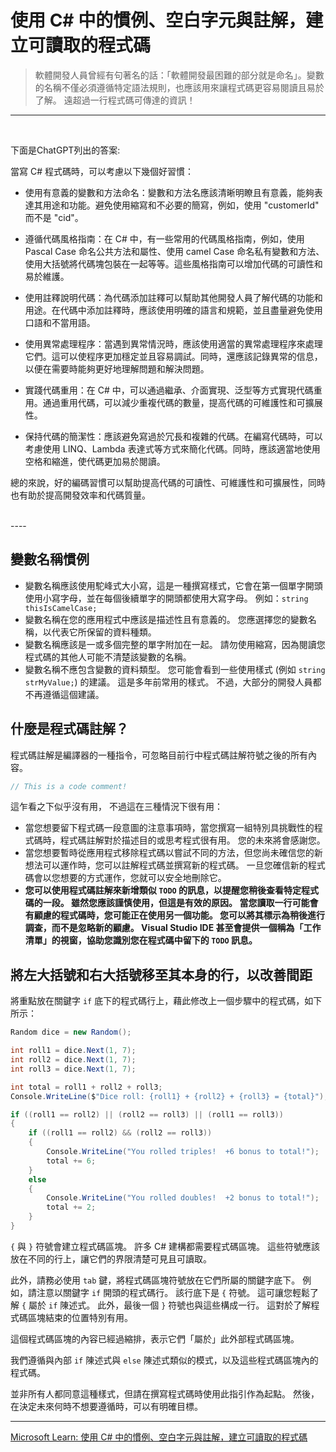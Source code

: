 # 使用 C# 中的慣例、空白字元與註解，建立可讀取的程式碼
> 軟體開發人員曾經有句著名的話：「軟體開發最困難的部分就是命名」。變數的名稱不僅必須遵循特定語法規則，也應該用來讓程式碼更容易閱讀且易於了解。 遠超過一行程式碼可傳達的資訊！

----
<br />

下面是ChatGPT列出的答案:
<br />

當寫 C# 程式碼時，可以考慮以下幾個好習慣：

- 使用有意義的變數和方法命名：變數和方法名應該清晰明瞭且有意義，能夠表達其用途和功能。避免使用縮寫和不必要的簡寫，例如，使用 "customerId" 而不是 "cid"。

- 遵循代碼風格指南：在 C# 中，有一些常用的代碼風格指南，例如，使用 Pascal Case 命名公共方法和屬性、使用 camel Case 命名私有變數和方法、使用大括號將代碼塊包裝在一起等等。這些風格指南可以增加代碼的可讀性和易於維護。

- 使用註釋說明代碼：為代碼添加註釋可以幫助其他開發人員了解代碼的功能和用途。在代碼中添加註釋時，應該使用明確的語言和規範，並且盡量避免使用口語和不當用語。

- 使用異常處理程序：當遇到異常情況時，應該使用適當的異常處理程序來處理它們。這可以使程序更加穩定並且容易調試。同時，還應該記錄異常的信息，以便在需要時能夠更好地理解問題和解決問題。

- 實踐代碼重用：在 C# 中，可以通過繼承、介面實現、泛型等方式實現代碼重用。通過重用代碼，可以減少重複代碼的數量，提高代碼的可維護性和可擴展性。

- 保持代碼的簡潔性：應該避免寫過於冗長和複雜的代碼。在編寫代碼時，可以考慮使用 LINQ、Lambda 表達式等方式來簡化代碼。同時，應該適當地使用空格和縮進，使代碼更加易於閱讀。

總的來說，好的編碼習慣可以幫助提高代碼的可讀性、可維護性和可擴展性，同時也有助於提高開發效率和代碼質量。

<br />
----

## 變數名稱慣例

- 變數名稱應該使用駝峰式大小寫，這是一種撰寫樣式，它會在第一個單字開頭使用小寫字母，並在每個後續單字的開頭都使用大寫字母。 例如：`string thisIsCamelCase;`
- 變數名稱在您的應用程式中應該是描述性且有意義的。 您應選擇您的變數名稱，以代表它所保留的資料種類。
- 變數名稱應該是一或多個完整的單字附加在一起。 請勿使用縮寫，因為閱讀您程式碼的其他人可能不清楚該變數的名稱。
- 變數名稱不應包含變數的資料類型。 您可能會看到一些使用樣式 (例如 `string strMyValue;`) 的建議。 這是多年前常用的樣式。 不過，大部分的開發人員都不再遵循這個建議。

## 什麼是程式碼註解？

程式碼註解是編譯器的一種指令，可忽略目前行中程式碼註解符號之後的所有內容。
```c#
// This is a code comment!
```

這乍看之下似乎沒有用， 不過這在三種情況下很有用：

- 當您想要留下程式碼一段意圖的注意事項時，當您撰寫一組特別具挑戰性的程式碼時，程式碼註解對於描述目的或思考程式很有用。 您的未來將會感謝您。
- 當您想要暫時從應用程式移除程式碼以嘗試不同的方法，但您尚未確信您的新想法可以運作時，您可以註解程式碼並撰寫新的程式碼。 一旦您確信新的程式碼會以您想要的方式運作，您就可以安全地刪除它。
- **您可以使用程式碼註解來新增類似 `TODO` 的訊息，以提醒您稍後查看特定程式碼的一段。 雖然您應該謹慎使用，但這是有效的原因。 當您讀取一行可能會有顧慮的程式碼時，您可能正在使用另一個功能。 您可以將其標示為稍後進行調查，而不是忽略新的顧慮。 Visual Studio IDE 甚至會提供一個稱為「工作清單」的視窗，協助您識別您在程式碼中留下的 `TODO` 訊息。**

## 將左大括號和右大括號移至其本身的行，以改善間距

將重點放在關鍵字 `if` 底下的程式碼行上，藉此修改上一個步驟中的程式碼，如下所示：
```c#
Random dice = new Random();

int roll1 = dice.Next(1, 7);
int roll2 = dice.Next(1, 7);
int roll3 = dice.Next(1, 7);

int total = roll1 + roll2 + roll3;
Console.WriteLine($"Dice roll: {roll1} + {roll2} + {roll3} = {total}");

if ((roll1 == roll2) || (roll2 == roll3) || (roll1 == roll3)) 
{
    if ((roll1 == roll2) && (roll2 == roll3)) 
    {
        Console.WriteLine("You rolled triples!  +6 bonus to total!");
        total += 6; 
    } 
    else 
    {
        Console.WriteLine("You rolled doubles!  +2 bonus to total!");
        total += 2;
    }
}
```
`{` 與 `}` 符號會建立程式碼區塊。 許多 C# 建構都需要程式碼區塊。 這些符號應該放在不同的行上，讓它們的界限清楚可見且可讀取。

此外，請務必使用 `tab` 鍵，將程式碼區塊符號放在它們所屬的關鍵字底下。 例如，請注意以關鍵字 `if` 開頭的程式碼行。 該行底下是 `{` 符號。 這可讓您輕鬆了解 `{` 屬於 `if` 陳述式。 此外，最後一個 `}` 符號也與這些構成一行。 這對於了解程式碼區塊結束的位置特別有用。

這個程式碼區塊的內容已經過縮排，表示它們「屬於」此外部程式碼區塊。

我們遵循與內部 `if` 陳述式與 `else` 陳述式類似的模式，以及這些程式碼區塊內的程式碼。

並非所有人都同意這種樣式，但請在撰寫程式碼時使用此指引作為起點。 然後，在決定未來何時不想要遵循時，可以有明確目標。

----

[Microsoft Learn: 使用 C# 中的慣例、空白字元與註解，建立可讀取的程式碼](https://learn.microsoft.com/zh-tw/training/modules/csharp-readable-code/)

